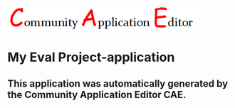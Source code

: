 ![CAE](https://github.com/PhilCAEOrg/application-166/blob/master/img/logo.png)  

My Eval Project-application
===================


This application was automatically generated by the Community Application Editor CAE.  
---------------
